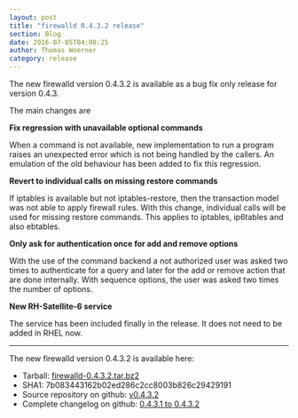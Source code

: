 ```yaml
---
layout: post
title: "firewalld 0.4.3.2 release"
section: Blog
date: 2016-07-05T04:08:25
author: Thomas Woerner
category: release
---
```


The new firewalld version 0.4.3.2 is available as a bug fix only release for version 0.4.3.

The main changes are

**Fix regression with unavailable optional commands**

When a command is not available, new implementation to run a program raises an unexpected error which is not being handled by the callers. An emulation of the old behaviour has been added to fix this regression.

**Revert to individual calls on missing restore commands**

If iptables is available but not iptables-restore, then the transaction model was not able to apply firewall rules. With this change, individual calls will be used for missing restore commands. This applies to iptables, ip6tables and also ebtables.

**Only ask for authentication once for add and remove options**

With the use of the command backend a not authorized user was asked two times to authenticate for a query and later for the add or remove action that are done internally. With sequence options, the user was asked two times the number of options.

**New RH-Satellite-6 service**

The service has been included finally in the release. It does not need to be added in RHEL now.

***

The new firewalld version 0.4.3.2 is available here:

 * Tarball: [firewalld-0.4.3.2.tar.bz2](https://fedorahosted.org/released/firewalld/firewalld-0.4.3.2.tar.bz2)
 * SHA1: 7b083443162b02ed286c2cc8003b826c29429191
 * Source repository on github: [v0.4.3.2](https://github.com/t-woerner/firewalld/releases/tag/v0.4.3.2)
 * Complete changelog on github: [0.4.3.1 to 0.4.3.2](https://github.com/t-woerner/firewalld/compare/v0.4.3.1...v0.4.3.2)

